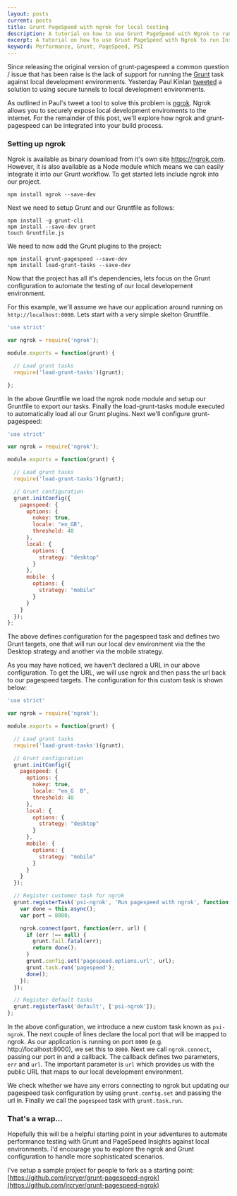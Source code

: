 ```yaml
---
layout: posts
current: posts
title: Grunt PageSpeed with ngrok for local testing
description: A tutorial on how to use Grunt PageSpeed with Ngrok to run Insights against local environments
excerpt: A tutorial on how to use Grunt PageSpeed with Ngrok to run Insights against local environments
keyword: Performance, Grunt, PageSpeed, PSI
---
```


Since releasing the original version of grunt-pagespeed a common question / issue that has been raise is the lack of support for running the [Grunt](http://gruntjs.com/) task against 
local development environments.  Yesterday Paul Kinlan [tweeted](https://twitter.com/paul_kinlan/status/476736368811732992) a solution to using secure tunnels to local development environments.

As outlined in Paul's tweet a tool to solve this problem is [ngrok](https://ngrok.com).  Ngrok allows you to securely expose local development enviroments to the internet.  For the remainder of this post, we'll explore
how ngrok and grunt-pagespeed can be integrated into your build process.

### Setting up ngrok

Ngrok is available as binary download from it's own site https://ngrok.com.  However, it is also available as a Node module which means we can easily integrate it into our Grunt workflow.  To get started lets include ngrok into our project.

```
npm install ngrok --save-dev

```

Next we need to setup Grunt and our Gruntfile as follows:

```
npm install -g grunt-cli
npm install --save-dev grunt
touch Gruntfile.js

```

We need to now add the Grunt plugins to the project:

```
npm install grunt-pagespeed --save-dev
npm install load-grunt-tasks --save-dev

```

Now that the project has all it's dependencies, lets focus on the Grunt configuration to automate the testing of our local developement environment.

For this example, we'll assume we have our application around running on `http://localhost:8000`.  Lets start with a very simple skelton Gruntfile.

```js
'use strict'

var ngrok = require('ngrok');

module.exports = function(grunt) {

  // Load grunt tasks
  require('load-grunt-tasks')(grunt);

};

```

In the above Gruntfile we load the ngrok node module and setup our Gruntfile to export our tasks.  Finally the load-grunt-tasks module executed to automatically load all our Grunt plugins.  Next we'll configure grunt-pagespeed:

```js
'use strict'

var ngrok = require('ngrok');

module.exports = function(grunt) {

  // Load grunt tasks
  require('load-grunt-tasks')(grunt);

  // Grunt configuration
  grunt.initConfig({
    pagespeed: {
      options: {
        nokey: true,
        locale: "en_GB",
        threshold: 40
      },
      local: {
        options: {
          strategy: "desktop"
        }
      },
      mobile: {
        options: {
          strategy: "mobile"
        }
      }
    }
  });
};

```

The above defines configuration for the pagespeed task and defines two Grunt targets, one that will run our local dev environment via the the Desktop strategy and another via the mobile strategy.

As you may have noticed, we haven't declared a URL in our above configuration.  To get the URL, we will use ngrok and then pass the url back to our pagespeed targets.  The configuration for this custom task is shown below:

```js
'use strict'

var ngrok = require('ngrok');

module.exports = function(grunt) {

  // Load grunt tasks
  require('load-grunt-tasks')(grunt);

  // Grunt configuration
  grunt.initConfig({
    pagespeed: {
      options: {
        nokey: true,
        locale: "en_G  B",
        threshold: 40
      },
      local: {
        options: {
          strategy: "desktop"
        }
      },
      mobile: {
        options: {
          strategy: "mobile"
        }
      }
    }
  });

  // Register customer task for ngrok
  grunt.registerTask('psi-ngrok', 'Run pagespeed with ngrok', function() {
    var done = this.async();
    var port = 8000;

    ngrok.connect(port, function(err, url) {
      if (err !== null) {
        grunt.fail.fatal(err);
        return done();
      }
      grunt.config.set('pagespeed.options.url', url);
      grunt.task.run('pagespeed');
      done();
    });
  });

  // Register default tasks
  grunt.registerTask('default', ['psi-ngrok']);
};

```

In the above configuration, we introduce a new custom task known as `psi-ngrok`.  The next couple of lines declare the local port that will be mapped to ngrok.  As our application is running on port `8000` (e.g. http://localhost:8000), we set this to `8000`. Next we call `ngrok.connect`, passing our port in and a callback.  The callback defines two parameters, `err` and `url`. The important parameter is `url` which provides us with the public URL that maps to our local development environment.

We check whether we have any errors connecting to ngrok but updating our pagespeed task configuration by using `grunt.config.set` and passing the url in. Finally we call the `pagespeed` task with `grunt.task.run`.

### That's a wrap...

Hopefully this will be a helpful starting point in your adventures to automate performance testing with Grunt and PageSpeed Insights against local environments. I'd encourage you to explore the ngrok and Grunt configuration to handle more sophisticated scenarios.

I've setup a sample project for people to fork as a starting point: [https://github.com/jrcryer/grunt-pagespeed-ngrok](https://github.com/jrcryer/grunt-pagespeed-ngrok)
